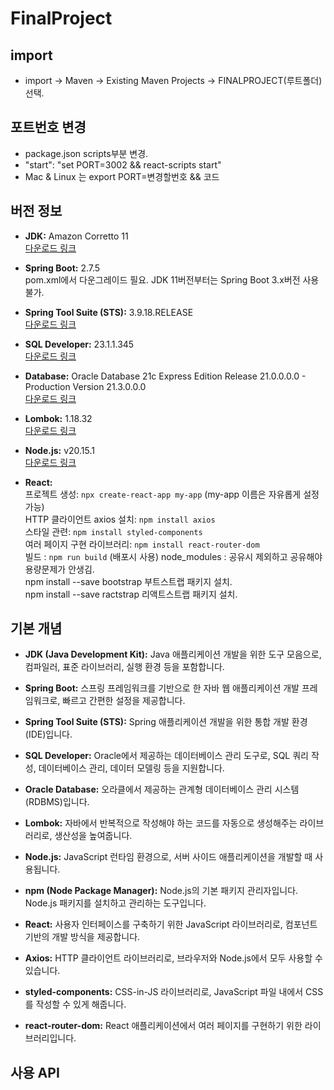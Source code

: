 # FinalProject

## import
- import -> Maven -> Existing Maven Projects -> FINALPROJECT(루트폴더)선택.

## 포트번호 변경
- package.json scripts부분 변경.
- "start": "set PORT=3002 && react-scripts start"
-  Mac & Linux 는 export PORT=변경할번호 && 코드

## 버전 정보

- **JDK:** Amazon Corretto 11  
  [다운로드 링크](https://docs.aws.amazon.com/ko_kr/corretto/latest/corretto-11-ug/downloads-list.html)
  
- **Spring Boot:** 2.7.5  
  pom.xml에서 다운그레이드 필요. JDK 11버전부터는 Spring Boot 3.x버전 사용 불가.

- **Spring Tool Suite (STS):** 3.9.18.RELEASE  
  [다운로드 링크](https://github.com/spring-attic/toolsuite-distribution/wiki/Spring-Tool-Suite-3)

- **SQL Developer:** 23.1.1.345  
  [다운로드 링크](https://www.oracle.com/database/sqldeveloper/technologies/download/)

- **Database:** Oracle Database 21c Express Edition Release 21.0.0.0.0 - Production Version 21.3.0.0.0  
  [다운로드 링크](https://www.oracle.com/database/technologies/xe-downloads.html)

- **Lombok:** 1.18.32  
  [다운로드 링크](https://mvnrepository.com/artifact/org.projectlombok/lombok/1.18.32)

- **Node.js:** v20.15.1  
  [다운로드 링크](https://nodejs.org/en)

- **React:**  
  프로젝트 생성: `npx create-react-app my-app` (my-app 이름은 자유롭게 설정 가능)  
  HTTP 클라이언트 axios 설치: `npm install axios`  
  스타일 관련: `npm install styled-components`  
  여러 페이지 구현 라이브러리: `npm install react-router-dom`  
  빌드 : `npm run build` (배포시 사용)
  node_modules : 공유시 제외하고 공유해야 용량문제가 안생김.  
  npm install --save bootstrap 부트스트랩 패키지 설치.  
  npm install --save ractstrap 리액트스트랩 패키지 설치.  

## 기본 개념

- **JDK (Java Development Kit):** Java 애플리케이션 개발을 위한 도구 모음으로, 컴파일러, 표준 라이브러리, 실행 환경 등을 포함합니다.

- **Spring Boot:** 스프링 프레임워크를 기반으로 한 자바 웹 애플리케이션 개발 프레임워크로, 빠르고 간편한 설정을 제공합니다.

- **Spring Tool Suite (STS):** Spring 애플리케이션 개발을 위한 통합 개발 환경(IDE)입니다.

- **SQL Developer:** Oracle에서 제공하는 데이터베이스 관리 도구로, SQL 쿼리 작성, 데이터베이스 관리, 데이터 모델링 등을 지원합니다.

- **Oracle Database:** 오라클에서 제공하는 관계형 데이터베이스 관리 시스템(RDBMS)입니다.

- **Lombok:** 자바에서 반복적으로 작성해야 하는 코드를 자동으로 생성해주는 라이브러리로, 생산성을 높여줍니다.

- **Node.js:** JavaScript 런타임 환경으로, 서버 사이드 애플리케이션을 개발할 때 사용됩니다.

- **npm (Node Package Manager):** Node.js의 기본 패키지 관리자입니다. Node.js 패키지를 설치하고 관리하는 도구입니다.

- **React:** 사용자 인터페이스를 구축하기 위한 JavaScript 라이브러리로, 컴포넌트 기반의 개발 방식을 제공합니다.

- **Axios:** HTTP 클라이언트 라이브러리로, 브라우저와 Node.js에서 모두 사용할 수 있습니다.

- **styled-components:** CSS-in-JS 라이브러리로, JavaScript 파일 내에서 CSS를 작성할 수 있게 해줍니다.

- **react-router-dom:** React 애플리케이션에서 여러 페이지를 구현하기 위한 라이브러리입니다.

## 사용 API

